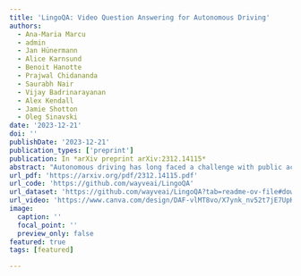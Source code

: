 ```yaml
---
title: 'LingoQA: Video Question Answering for Autonomous Driving'
authors:
  - Ana-Maria Marcu
  - admin
  - Jan Hünermann
  - Alice Karnsund
  - Benoit Hanotte
  - Prajwal Chidananda
  - Saurabh Nair
  - Vijay Badrinarayanan
  - Alex Kendall
  - Jamie Shotton
  - Oleg Sinavski
date: '2023-12-21'
doi: ''
publishDate: '2023-12-21'
publication_types: ['preprint']
publication: In *arXiv preprint arXiv:2312.14115*
abstract: "Autonomous driving has long faced a challenge with public acceptance due to the lack of explainability in the decision-making process. Video question-answering (QA) in natural language provides the opportunity for bridging this gap. Nonetheless, evaluating the performance of Video QA models has proved particularly tough due to the absence of comprehensive benchmarks. To fill this gap, we introduce LingoQA, a benchmark specifically for autonomous driving Video QA. The LingoQA trainable metric demonstrates a 0.95 Spearman correlation coefficient with human evaluations. We introduce a Video QA dataset of central London consisting of 419k samples that we release with the paper. We establish a baseline vision-language model and run extensive ablation studies to understand its performance."
url_pdf: 'https://arxiv.org/pdf/2312.14115.pdf'
url_code: 'https://github.com/wayveai/LingoQA'
url_dataset: 'https://github.com/wayveai/LingoQA?tab=readme-ov-file#download-data-and-annotations-'
url_video: 'https://www.canva.com/design/DAF-vlMT8vo/X7ynk_nv52t7jE7UpKlRBg/watch?utm_content=DAF-vlMT8vo&utm_campaign=designshare&utm_medium=link&utm_source=editor'
image:
  caption: ''
  focal_point: ''
  preview_only: false
featured: true
tags: [featured]

---
```


